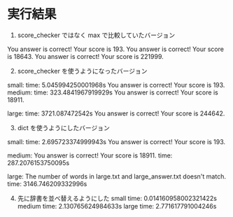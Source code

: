 # 実行結果

1. score_checker ではなく max で比較していたバージョン

You answer is correct! Your score is 193.
You answer is correct! Your score is 18643.
You answer is correct! Your score is 221999.

2. score_checker を使うようになったバージョン

small:
time: 5.045994250001968s
You answer is correct! Your score is 193.
medium:
time: 323.4841967919929s
You answer is correct! Your score is 18911.

large:
time: 3721.087472542s
You answer is correct! Your score is 244642.

3. dict を使うようにしたバージョン

small:
time: 2.695723374999943s
You answer is correct! Your score is 193.

medium:
You answer is correct! Your score is 18911.
time: 287.2076153750095s

large:
The number of words in large.txt and large_answer.txt doesn't match.
time: 3146.746209332996s

4. 先に辞書を並べ替えるようにした
small time: 0.014160958002321422s
medium time: 2.130765624984633s
large time: 2.771617791004246s
